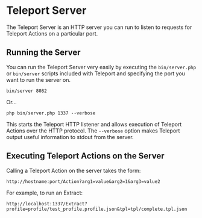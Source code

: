 # Teleport Server

The Teleport Server is an HTTP server you can run to listen to requests for Teleport Actions on a particular port.


## Running the Server

You can run the Teleport Server very easily by executing the `bin/server.php` or `bin/server` scripts included with Teleport and specifying the port you want to run the server on.

    bin/server 8082

Or...

    php bin/server.php 1337 --verbose

This starts the Teleport HTTP listener and allows execution of Teleport Actions over the HTTP protocol. The `--verbose` option makes Teleport output useful information to stdout from the server.

## Executing Teleport Actions on the Server

Calling a Teleport Action on the server takes the form:

    http://hostname:port/Action?arg1=value&arg2=1&arg3=value2

For example, to run an Extract:

    http://localhost:1337/Extract?profile=profile/test_profile.profile.json&tpl=tpl/complete.tpl.json


